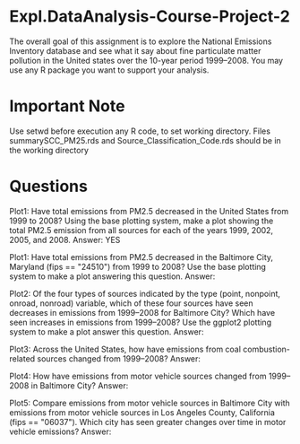 # Expl.DataAnalysis-Course-Project-2

The overall goal of this assignment is to explore the National Emissions Inventory database and see what it say about fine particulate matter pollution in the United states over the 10-year period 1999–2008. You may use any R package you want to support your analysis.

# Important Note
Use setwd before execution any R code, to set working directory. Files summarySCC_PM25.rds and Source_Classification_Code.rds should be in the working directory

# Questions

Plot1: Have total emissions from PM2.5 decreased in the United States from 1999 to 2008? Using the base plotting system, make a plot showing the total PM2.5 emission from all sources for each of the years 1999, 2002, 2005, and 2008.
Answer: YES

Plot1: Have total emissions from PM2.5 decreased in the Baltimore City, Maryland (fips == "24510") from 1999 to 2008? Use the base plotting system to make a plot answering this question.
Answer:

Plot2: Of the four types of sources indicated by the type (point, nonpoint, onroad, nonroad) variable, which of these four sources have seen decreases in emissions from 1999–2008 for Baltimore City? Which have seen increases in emissions from 1999–2008? Use the ggplot2 plotting system to make a plot answer this question.
Answer:

Plot3: Across the United States, how have emissions from coal combustion-related sources changed from 1999–2008?
Answer:

Plot4: How have emissions from motor vehicle sources changed from 1999–2008 in Baltimore City?
Answer:

Plot5: Compare emissions from motor vehicle sources in Baltimore City with emissions from motor vehicle sources in Los Angeles County, California (fips == "06037"). Which city has seen greater changes over time in motor vehicle emissions?
Answer:


